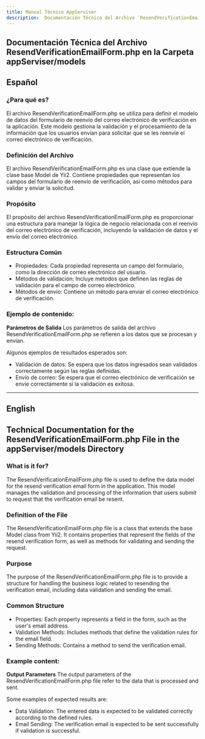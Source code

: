 ```yaml
---
title: Manual Técnico AppServiser
description:  Documentación Técnica del Archivo `ResendVerificationEmailForm.php`
---
```


## Documentación Técnica del Archivo ResendVerificationEmailForm.php en la Carpeta appServiser/models

## Español

### ¿Para qué es?
El archivo ResendVerificationEmailForm.php se utiliza para definir el modelo de datos del formulario de reenvío del correo electrónico de verificación en la aplicación. Este modelo gestiona la validación y el procesamiento de la información que los usuarios envían para solicitar que se les reenvíe el correo electrónico de verificación.

### Definición del Archivo
El archivo ResendVerificationEmailForm.php es una clase que extiende la clase base Model de Yii2. Contiene propiedades que representan los campos del formulario de reenvío de verificación, así como métodos para validar y enviar la solicitud.

### Propósito
El propósito del archivo ResendVerificationEmailForm.php es proporcionar una estructura para manejar la lógica de negocio relacionada con el reenvío del correo electrónico de verificación, incluyendo la validación de datos y el envío del correo electrónico.

### Estructura Común
- Propiedades: Cada propiedad representa un campo del formulario, como la dirección de correo electrónico del usuario.
- Métodos de validación: Incluye métodos que definen las reglas de validación para el campo de correo electrónico.
- Métodos de envío: Contiene un método para enviar el correo electrónico de verificación.

### Ejemplo de contenido:
**Parámetros de Salida**
Los parámetros de salida del archivo ResendVerificationEmailForm.php se refieren a los datos que se procesan y envían. 

Algunos ejemplos de resultados esperados son:
- Validación de datos: Se espera que los datos ingresados sean validados correctamente según las reglas definidas.
- Envío de correo: Se espera que el correo electrónico de verificación se envíe correctamente si la validación es exitosa.

---

## English

## Technical Documentation for the ResendVerificationEmailForm.php File in the appServiser/models Directory

### What is it for?
The ResendVerificationEmailForm.php file is used to define the data model for the resend verification email form in the application. This model manages the validation and processing of the information that users submit to request that the verification email be resent.

### Definition of the File
The ResendVerificationEmailForm.php file is a class that extends the base Model class from Yii2. It contains properties that represent the fields of the resend verification form, as well as methods for validating and sending the request.

### Purpose
The purpose of the ResendVerificationEmailForm.php file is to provide a structure for handling the business logic related to resending the verification email, including data validation and sending the email.

### Common Structure
- Properties: Each property represents a field in the form, such as the user's email address.
- Validation Methods: Includes methods that define the validation rules for the email field.
- Sending Methods: Contains a method to send the verification email.

### Example content:
**Output Parameters**
The output parameters of the ResendVerificationEmailForm.php file refer to the data that is processed and sent. 

Some examples of expected results are:
- Data Validation: The entered data is expected to be validated correctly according to the defined rules.
- Email Sending: The verification email is expected to be sent successfully if validation is successful.